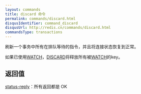```yaml
---
layout: commands
title: discard 命令
permalink: commands/discard.html
disqusIdentifier: command_discard
disqusUrl: http://redis.cn/commands/discard.html
commandsType: transactions
---
```


刷新一个事务中所有在排队等待的指令，并且将连接状态恢复到正常。

如果已使用[WATCH](/commands/watch.html)，[DISCARD](/commands/discard.html)将释放所有被[WATCH](/commands/watch.html)的key。

## 返回值

[status-reply](/topics/protocol.html#status-reply)：所有返回都是 OK